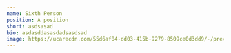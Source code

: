 ```yaml
---
name: Sixth Person
position: A position
short: asdsasad
bio: asdasddasasdadsasdsad
image: https://ucarecdn.com/55d6af84-dd03-415b-9279-8509ce0d3dd9/-/preview/
---
```

